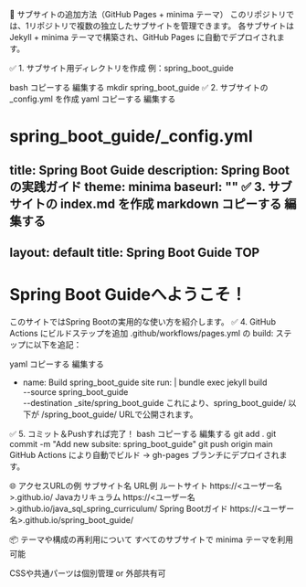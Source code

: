 📘 サブサイトの追加方法（GitHub Pages + minima テーマ）
このリポジトリでは、1リポジトリで複数の独立したサブサイトを管理できます。
各サブサイトは Jekyll + minima テーマで構築され、GitHub Pages に自動でデプロイされます。

✅ 1. サブサイト用ディレクトリを作成
例：spring_boot_guide

bash
コピーする
編集する
mkdir spring_boot_guide
✅ 2. サブサイトの _config.yml を作成
yaml
コピーする
編集する
# spring_boot_guide/_config.yml
title: Spring Boot Guide
description: Spring Boot の実践ガイド
theme: minima
baseurl: ""
✅ 3. サブサイトの index.md を作成
markdown
コピーする
編集する
---
layout: default
title: Spring Boot Guide TOP
---

# Spring Boot Guideへようこそ！

このサイトではSpring Bootの実用的な使い方を紹介します。
✅ 4. GitHub Actions にビルドステップを追加
.github/workflows/pages.yml の build: ステップに以下を追記：

yaml
コピーする
編集する
- name: Build spring_boot_guide site
  run: |
    bundle exec jekyll build \
      --source spring_boot_guide \
      --destination _site/spring_boot_guide
これにより、spring_boot_guide/ 以下が /spring_boot_guide/ URLで公開されます。

✅ 5. コミット＆Pushすれば完了！
bash
コピーする
編集する
git add .
git commit -m "Add new subsite: spring_boot_guide"
git push origin main
GitHub Actions により自動でビルド → gh-pages ブランチにデプロイされます。

🌐 アクセスURLの例
サブサイト名	URL例
ルートサイト	https://<ユーザー名>.github.io/
Javaカリキュラム	https://<ユーザー名>.github.io/java_sql_spring_curriculum/
Spring Bootガイド	https://<ユーザー名>.github.io/spring_boot_guide/

📦 テーマや構成の再利用について
すべてのサブサイトで minima テーマを利用可能

CSSや共通パーツは個別管理 or 外部共有可

